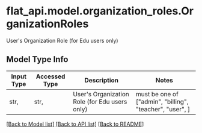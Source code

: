 # flat_api.model.organization_roles.OrganizationRoles

User's Organization Role (for Edu users only)

## Model Type Info
Input Type | Accessed Type | Description | Notes
------------ | ------------- | ------------- | -------------
str,  | str,  | User&#x27;s Organization Role (for Edu users only) | must be one of ["admin", "billing", "teacher", "user", ] 

[[Back to Model list]](../../README.md#documentation-for-models) [[Back to API list]](../../README.md#documentation-for-api-endpoints) [[Back to README]](../../README.md)

